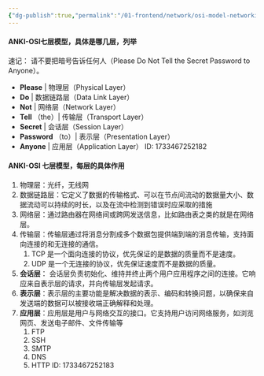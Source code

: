 ```yaml
---
{"dg-publish":true,"permalink":"/01-frontend/network/osi-model-networking-layer/","title":"OSI 七层模型介绍","tags":["network"],"created":"2024-12-04T14:58:48.421+08:00","updated":"2024-12-06T14:40:52.202+08:00"}
---
```


#### ANKI-OSI七层模型，具体是哪几层，列举
速记：
请不要把暗号告诉任何人（Please Do Not Tell the Secret Password to Anyone）。
- **Please** | 物理层（Physical Layer）
- **Do** | 数据链路层（Data Link Layer）
- **Not** | 网络层（Network Layer）
- **Tell** （the）| 传输层（Transport Layer）
- **Secret** | 会话层（Session Layer）
- **Password** （to）| 表示层（Presentation Layer）
- **Anyone** | 应用层（Application Layer）
ID: 1733467252182

#### ANKI-OSI 七层模型，每层的具体作用
1. 物理层：光纤，无线网
2. 数据链路层：它定义了数据的传输格式、可以在节点间流动的数据量大小、数据流动可以持续的时长，以及在流中检测到错误时应采取的措施
3. 网络层：通过路由器在网络间或跨网发送信息，比如路由表之类的就是在网络层。
4. 传输层：传输层通过将消息分割成多个数据包提供端到端的消息传输，支持面向连接的和无连接的通信。
	1. TCP 是一个面向连接的协议，优先保证的是数据的质量而不是速度。
	2. UDP 是一个无连接的协议，优先保证速度而不是数据的质量。
5. **会话层**： 会话层负责初始化、维持并终止两个用户应用程序之间的连接。它响应来自表示层的请求，并向传输层发起请求。
6. **表示层**：表示层的主要功能是解决数据的表示、编码和转换问题，以确保来自发送端的数据可以被接收端正确解释和处理。
7. **应用层**：应用层是用户与网络交互的接口。它支持用户访问网络服务，如浏览网页、发送电子邮件、文件传输等
	1. FTP
	2. SSH
	3. SMTP
	4. DNS
	5. HTTP
ID: 1733467252183


